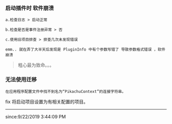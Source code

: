 
### 启动插件时 软件崩溃 ###

	a.检查日志 > 启动正常

	b.检查是否是事件注册异常 > 否

	c.使用旧项目排查 > 排查几次未发现错误

	emm.. 就在弄了大半天后发现是 PluginInfo 中有个参数写错了 导致参数格式错误 ，软件崩溃



> 粗心最为致命。。。 

### 无法使用迁移 ###

	在应用程序配置文件中找不到名为“PikachuContext”的连接字符串。

fix 将启动项目设置为有相关配置的项目。


----------

since:9/22/2019 3:44:09 PM 